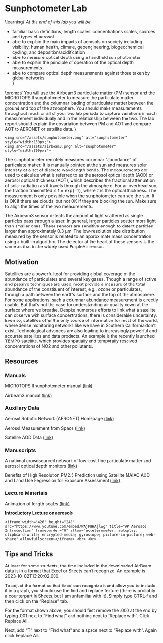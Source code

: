 # Sunphotometer Lab

\learning{
*At the end of this lab you will be*
- familiar basic definitions, length scales, concentrations scales, sources and types of aerosol
- able to explain the main impacts of aerosols on society including visibility, human health, climate, geoengineering, biogeochemical cycling, and deposition/acidification
- able to measure optical depth using a handheld sun photometer
- able to explain the principle of operation of the optical depth measurements
- able to compare optical depth measurements against those taken by global networks  
}

\prompt{
You will use the Airbeam3 particulate matter (PM) sensor and the MICROTOPS II sunphotometer to measure the particulate matter concentration and the columnar loading of particulate matter between the ground and top of the atmosphere. You should make measurements throughout much or all of your two lab periods to capture variations in each measurement individually and in the relationship between the two. The lab report should explain the covariation between PM and AOT and compare AOT to AERONET or satellite data.
}

~~~
<img src="/assets/sunphotometer.png" alt="sunphotometer" style="width:150px;">
<img src="/assets/airbeam3.png" alt="sunphotometer" style="width:300px;">
~~~

The sunphotometer remotely measures columnar “abundance” of particulate matter. It is manually pointed at the sun and measures solar intensity at a set of discrete wavelength bands. The measurements are used to calculate what is referred to as the aerosol optical depth (AOD) or aerosol optical thickness (AOT), which describes the fractional attenuation of solar radiation as it travels through the atmosphere. For an overhead sun, the fraction transmitted is $t = \exp(-\tau)$, where $\tau$ is the optical thickness. The measurement is only possible when the sunphotometer can see the sun. It is OK if there are clouds, but not OK if they are blocking the sun. Make sure to align the times of the two measurements.

The Airbeam3 sensor detects the amount of light scattered as single particles pass through a laser. In general, larger particles scatter more light than smaller ones. These sensors are sensitive enough to detect particles larger than approximately 0.3 μm. The low-resolution size distribution measured by the sensor is related to an approximate mass concentration using a built-in algorithm. The detector at the heart of these sensors is the same as that in the widely used PurpleAir sensor. 

## Motivation

Satellites are a powerful tool for providing global coverage of the abundance of particulates and several key gases. Though a range of active and passive techniques are used, most provide a measure of the total abundance of the constituent of interest, e.g., ozone or particulates, through a path between the earth’s surface and the top of the atmosphere. For some applications, such a columnar abundance measurement is directly usable. But that’s not the case for understanding air quality down at the surface where we breathe. Despite numerous efforts to link what a satellite can observe with surface concentrations, there is considerable uncertainty. Even so, satellites offer the only source of information for most of the world, where dense monitoring networks like we have in Southern California don’t exist. Technological advances are also leading to increasingly powerful and accurate satellites and data products. An example is the recently launched TEMPO satellite, which provides spatially and temporally resolved concentrations of NO2 and other pollutants.

## Resources

### Manuals
MICROTOPS II sunphotometer manual [(link)](https://drive.google.com/file/d/1wllTUjzr8n3TkXgJvoigolQnyT5fdK8U/view?usp=sharing)

Airbeam3 manual [(link)](https://www.habitatmap.org/airbeam/users-guide)

### Auxiliary Data
Aerosol Robotic Network (AERONET) Homepage [(link)](https://aeronet.gsfc.nasa.gov/)

Aerosol Measurement from Space [(link)](https://earth.gsfc.nasa.gov/climate/data/deep-blue/science)

Satellite AOD Data [(link)](https://neo.gsfc.nasa.gov/view.php?datasetId=MODAL2_M_AER_OD)

### Manuscripts
A national crowdsourced network of low-cost fine particulate matter and aerosol optical depth monitors [(link)](https://pubs.rsc.org/en/content/articlelanding/2023/ea/d3ea00086a)

Benefits of High Resolution PM2.5 Prediction using Satellite MAIAC AOD and Land Use Regression for Exposure Assessment [(link)](https://pubs.acs.org/doi/10.1021/acs.est.9b03799)

### Lecture Materials

Animation of length scales [(link)](https://learn.genetics.utah.edu/content/cells/scale/)

**Introductory Lecture on aerosols**

~~~
<iframe width="426" height="240" src="https://www.youtube.com/embed/WAjPHHAjlwg" title="AP Aerosol Introduction" frameborder="0" allow="accelerometer; autoplay; clipboard-write; encrypted-media; gyroscope; picture-in-picture; web-share" allowfullscreen></iframe> <br> <br>
~~~

## Tips and Tricks

At least for some students, the time included in the downloaded AirBeam data is in a format that Excel or Sheets can’t recognize. An example is 2023-10-02T13:20:02.000.

To adjust the format so that Excel can recognize it and allow you to include it in a graph, you should use the find and replace feature (there is probably a counterpart in Sheets, but I am unfamiliar with it). Simply type CTRL-f and then click on the “Replace” tab. 

For the format shown above, you should first remove the .000 at the end by typing .001 next to “Find what” and nothing next to “Replace with”. Click Replace All. 

Next, add “T” next to “Find what” and a space next to “Replace with”. Again click Replace All.
